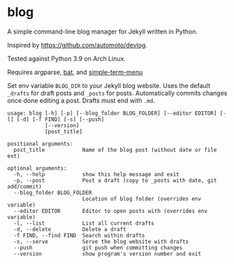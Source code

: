 # blog

A simple command-line blog manager for Jekyll written in Python.

Inspired by https://github.com/automoto/devlog.

Tested against Python 3.9 on Arch Linux.

Requires argparse, [bat](https://github.com/sharkdp/bat), and [simple-term-menu](https://github.com/IngoMeyer441/simple-term-menu)

Set env variable `BLOG_DIR` to your Jekyll blog website. Uses the default `_drafts` for draft posts and `_posts` for posts. Automatically commits changes once done editing a post. Drafts must end with `.md`.

```
usage: blog [-h] [-p] [--blog_folder BLOG_FOLDER] [--editor EDITOR] [-l] [-d] [-f FIND] [-s] [--push]
            [--version]
            [post_title]

positional arguments:
  post_title            Name of the blog post (without date or file ext)

optional arguments:
  -h, --help            show this help message and exit
  -p, --post            Post a draft (copy to _posts with date, git add/commit)
  --blog_folder BLOG_FOLDER
                        Location of blog folder (overrides env variable)
  --editor EDITOR       Editor to open posts with (overrides env variable)
  -l, --list            List all current drafts
  -d, --delete          Delete a draft
  -f FIND, --find FIND  Search within drafts
  -s, --serve           Serve the blog website with drafts
  --push                git push when committing changes
  --version             show program's version number and exit
```
